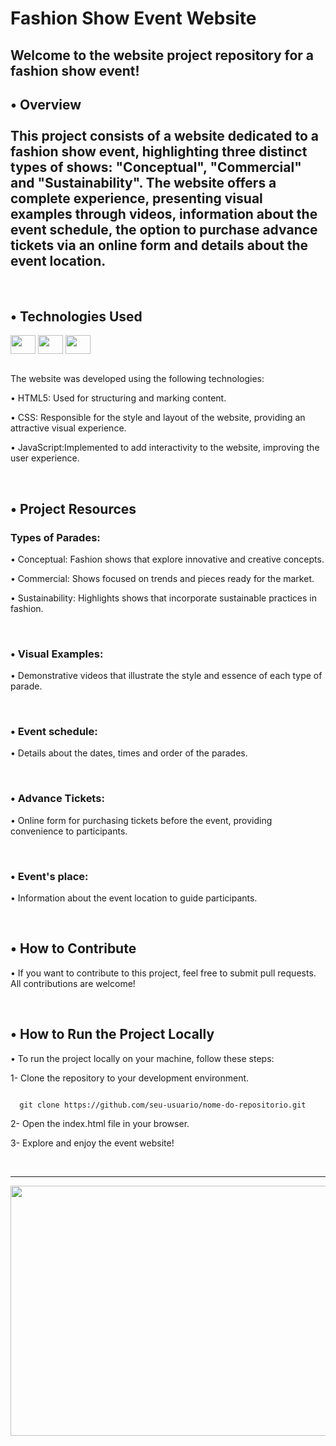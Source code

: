 <h1>Fashion Show Event Website</h1>
<h2>Welcome to the website project repository for a fashion show event!</h2>

<h2>• Overview
  <br></br>
This project consists of a website dedicated to a fashion show event, highlighting three distinct types of shows: "Conceptual", "Commercial" and "Sustainability".
  The website offers a complete experience, presenting visual examples through videos, information about the event schedule,
  the option to purchase advance tickets via an online form and details about the event location.
</h2> 
<br>
  <h2> • Technologies Used</h2>
    
  <div><img align="center" alto="Ellen-html" height="30" width="40" src="https://cdn.jsdelivr.net/gh/devicons/devicon/icons/html5/html5-original.svg">
      <img  align="center" alto="Ellen-css" height="30" width="40"  src="https://cdn.jsdelivr.net/gh/devicons/devicon/icons/css3/css3-original.svg">
      <img  align="center" alto="Ellen-javascript" height="30" width="40" src="https://cdn.jsdelivr.net/gh/devicons/devicon/icons/javascript/javascript-original.svg"></div>
<br>

  <p>The website was developed using the following technologies:</p>

  <p>• HTML5: Used for structuring and marking content.</p>
  <p>• CSS: Responsible for the style and layout of the website, providing an attractive visual experience.</p>
  <p>• JavaScript:Implemented to add interactivity to the website, improving the user experience.</p>

 <br>
 <h2> • Project Resources</h2>
 <h3>Types of Parades:</h3>
 <p>• Conceptual: Fashion shows that explore innovative and creative concepts.</p>
 <p>• Commercial: Shows focused on trends and pieces ready for the market.</p>
 <p>• Sustainability: Highlights shows that incorporate sustainable practices in fashion.</p>
 <br>
 <h3> • Visual Examples:</h3>
  <p>• Demonstrative videos that illustrate the style and essence of each type of parade.</p>
  <br>
 <h3> • Event schedule:</h3>
  <p>• Details about the dates, times and order of the parades.</p>
  <br>
  <h3> • Advance Tickets:</h3>
  <p>• Online form for purchasing tickets before the event, providing convenience to participants.</p>
  <br>
   <h3> • Event's place:</h3>
   <p>• Information about the event location to guide participants.</p>
  <br>

  <h2> • How to Contribute</h2>
     <p>• If you want to contribute to this project, feel free to submit pull requests. All contributions are welcome!</p>
  <br>

  <h2> • How to Run the Project Locally</h2>
    <p>• To run the project locally on your machine, follow these steps:</p>
    <p>1- Clone the repository to your development environment.</p>

  ````

    git clone https://github.com/seu-usuario/nome-do-repositorio.git

  ````

  <p>2- Open the index.html file in your browser.</p>
  <p>3- Explore and enjoy the event website!</p>
  <br>
  <hr>
  <div>
     <img alto="home-site" height="400" width="950" src="https://github.com/Ellen-TSantos/loggi_data_analysis/assets/122386488/8b5f7f98-9342-48e6-aa6f-2a029f3f2b58">
    
  </div>
  
  


  

  
